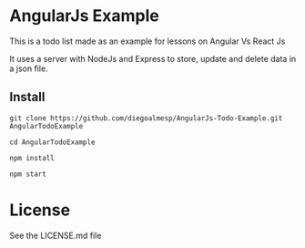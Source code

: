# AngularJs Example

This is a todo list made as an example for lessons on Angular Vs React Js

It uses a server with NodeJs and Express to store, update and delete data in a json file.

## Install

    git clone https://github.com/diegoalmesp/AngularJs-Todo-Example.git AngularTodoExample

    cd AngularTodoExample

    npm install

    npm start

# License

See the LICENSE.md file